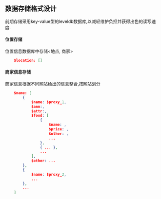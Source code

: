 ## 数据存储格式设计

前期存储采用key-value型的leveldb数据库,以减轻维护负担并获得出色的读写速度.

#### 位置存储
位置信息数据库中存储<地点, 商家>

```json
    $location: []
```

#### 商家信息存储
商家信息根据不同网站给出的信息整合,按网站划分

```json
	$name: [
    	{
        	$name: $proxy_1,
            $ann:,
            $attr:,
            $food: [
            	{
                	$name: ,
                    $price: ,
                    $other: ,
                    ...
                },
                { ... },
                ...
            ],
            $other: ...
        },
        {
        	$name: $proxy_2,
            ...
        },
        ...
    ]
```